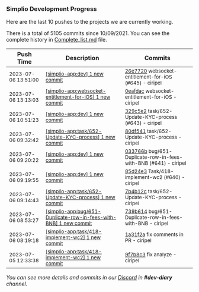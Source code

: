 
### Simplio Development Progress

Here are the last 10 pushes to the projects we are currently working.

There is a total of 5105 commits since 10/09/2021. You can see the complete history in
 [Complete_list.md](Complete_list.md) file.

| Push Time | Description | Commits |
| --- | --- | --- |
| <sub>2023-07-06 13:51:00</sub> | <sub>[[simplio-app:dev] 1 new commit](https://github.com/SimplioOfficial/simplio-app/commit/26e77205a8900c0c2856d523d836d3ac0526b9e0)</sub> | <sub>[26e7720](https://github.com/SimplioOfficial/simplio-app/commit/26e77205a8900c0c2856d523d836d3ac0526b9e0) websocket-entitlement-for-iOS (#645) - ciripel</sub> |
| <sub>2023-07-06 13:13:03</sub> | <sub>[[simplio-app:websocket-entitlement-for-iOS] 1 new commit](https://github.com/SimplioOfficial/simplio-app/commit/0eafdac744fdca0aa1e9fb60533c8114d132a381)</sub> | <sub>[0eafdac](https://github.com/SimplioOfficial/simplio-app/commit/0eafdac744fdca0aa1e9fb60533c8114d132a381) websocket-entitlement-for-iOS - ciripel</sub> |
| <sub>2023-07-06 10:51:23</sub> | <sub>[[simplio-app:dev] 1 new commit](https://github.com/SimplioOfficial/simplio-app/commit/329c5e2b56374fd9af2c642ff98d01185087466c)</sub> | <sub>[329c5e2](https://github.com/SimplioOfficial/simplio-app/commit/329c5e2b56374fd9af2c642ff98d01185087466c) task/652-Update-KYC-process (#643) - ciripel</sub> |
| <sub>2023-07-06 09:32:42</sub> | <sub>[[simplio-app:task/652-Update-KYC-process] 1 new commit](https://github.com/SimplioOfficial/simplio-app/commit/80df5415196d51c0366cf404dced51931f6595e9)</sub> | <sub>[80df541](https://github.com/SimplioOfficial/simplio-app/commit/80df5415196d51c0366cf404dced51931f6595e9) task/652-Update-KYC-process - ciripel</sub> |
| <sub>2023-07-06 09:20:22</sub> | <sub>[[simplio-app:dev] 1 new commit](https://github.com/SimplioOfficial/simplio-app/commit/033766b4ba5181fb30f6b998e0a654eec3327b4e)</sub> | <sub>[033766b](https://github.com/SimplioOfficial/simplio-app/commit/033766b4ba5181fb30f6b998e0a654eec3327b4e) bug/651-Duplicate-row-in-fees-with-BNB (#641) - ciripel</sub> |
| <sub>2023-07-06 09:19:55</sub> | <sub>[[simplio-app:dev] 1 new commit](https://github.com/SimplioOfficial/simplio-app/commit/85d24e36b4aa2c1eab7e963e07a60e1956a21822)</sub> | <sub>[85d24e3](https://github.com/SimplioOfficial/simplio-app/commit/85d24e36b4aa2c1eab7e963e07a60e1956a21822) Task/418-implement-wc2 (#640) - ciripel</sub> |
| <sub>2023-07-06 09:14:43</sub> | <sub>[[simplio-app:task/652-Update-KYC-process] 1 new commit](https://github.com/SimplioOfficial/simplio-app/commit/7b4b12cad6b32bbce10e279b6586b0daac173910)</sub> | <sub>[7b4b12c](https://github.com/SimplioOfficial/simplio-app/commit/7b4b12cad6b32bbce10e279b6586b0daac173910) task/652-Update-KYC-process - ciripel</sub> |
| <sub>2023-07-06 08:53:27</sub> | <sub>[[simplio-app:bug/651-Duplicate-row-in-fees-with-BNB] 1 new commit](https://github.com/SimplioOfficial/simplio-app/commit/739b61497381cdfdb0baa05c3bd35ddb8ed3ba4f)</sub> | <sub>[739b614](https://github.com/SimplioOfficial/simplio-app/commit/739b61497381cdfdb0baa05c3bd35ddb8ed3ba4f) bug/651-Duplicate-row-in-fees-with-BNB - ciripel</sub> |
| <sub>2023-07-06 08:19:18</sub> | <sub>[[simplio-app:task/418-implement-wc2] 1 new commit](https://github.com/SimplioOfficial/simplio-app/commit/1a31f2a2f5308ba7522f60417d765f6b2e263351)</sub> | <sub>[1a31f2a](https://github.com/SimplioOfficial/simplio-app/commit/1a31f2a2f5308ba7522f60417d765f6b2e263351) fix comments in PR - ciripel</sub> |
| <sub>2023-07-05 12:33:38</sub> | <sub>[[simplio-app:task/418-implement-wc2] 1 new commit](https://github.com/SimplioOfficial/simplio-app/commit/9f7b8c36899f622c98bc7a6032d5eb7e5474a816)</sub> | <sub>[9f7b8c3](https://github.com/SimplioOfficial/simplio-app/commit/9f7b8c36899f622c98bc7a6032d5eb7e5474a816) fix analyze - ciripel</sub> |

_You can see more details and commits in our [Discord](https://discord.gg/aKhjuwZmdP) in **#dev-diary** channel._
